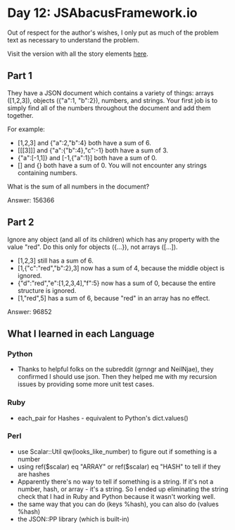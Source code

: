 # Day 12: JSAbacusFramework.io
Out of respect for the author's wishes, I only put as much of the problem text as necessary to understand the problem.

Visit the version with all the story elements [here](https://adventofcode.com/2015/day/12).
## Part 1

They have a JSON document which contains a variety of things: arrays ([1,2,3]), objects ({"a":1, "b":2}), numbers, and strings. Your first job is to simply find all of the numbers throughout the document and add them together.

For example:

- [1,2,3] and {"a":2,"b":4} both have a sum of 6.
- [[[3]]] and {"a":{"b":4},"c":-1} both have a sum of 3.
- {"a":[-1,1]} and [-1,{"a":1}] both have a sum of 0.
- [] and {} both have a sum of 0.
You will not encounter any strings containing numbers.

What is the sum of all numbers in the document?

Answer: 156366

## Part 2

Ignore any object (and all of its children) which has any property with the value "red". Do this only for objects ({...}), not arrays ([...]).

- [1,2,3] still has a sum of 6.
- [1,{"c":"red","b":2},3] now has a sum of 4, because the middle object is ignored.
- {"d":"red","e":[1,2,3,4],"f":5} now has a sum of 0, because the entire structure is ignored.
- [1,"red",5] has a sum of 6, because "red" in an array has no effect.

Answer: 96852

## What I learned in each Language

### Python
- Thanks to helpful folks on the subreddit (grnngr and NeilNjae), they confirmed I should use json. Then they helped me with my recursion issues by providing some more unit test cases.
### Ruby
- each_pair for Hashes - equivalent to Python's dict.values()

### Perl
- use Scalar::Util qw(looks_like_number) to figure out if something is a number
- using ref($scalar) eq "ARRAY" or ref($scalar) eq "HASH" to tell if they are hashes
- Apparently there's no way to tell if something is a string. If it's not a number, hash, or array - it's a string. So I ended up eliminating the string check that I had in Ruby and Python because it wasn't working well. 
- the same way that you can do (keys %hash), you can also do (values %hash)
- the JSON::PP library (which is built-in)
